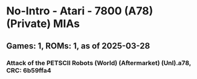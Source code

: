 # No-Intro - Atari - 7800 (A78) (Private) MIAs
## Games: 1, ROMs: 1, as of 2025-03-28

### Attack of the PETSCII Robots (World) (Aftermarket) (Unl).a78, CRC: 6b59ffa4
